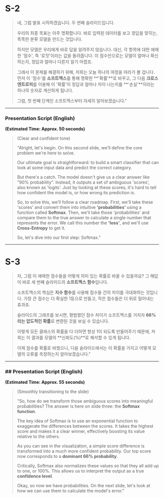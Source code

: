 # S-2
> 네, 그럼 발표 시작하겠습니다. 두 번째 슬라이드입니다.
> 
> 우리의 최종 목표는 아주 명확합니다. 바로 입력된 데이터를 보고 정답을 맞히는, 똑똑한 분류 모델을 만드는 것입니다.
> 
> 하지만 모델은 우리에게 바로 답을 알려주지 않습니다. 대신, 각 항목에 대한 애매한 '점수', 즉 '로짓'이라는 값을 돌려줍니다. 이 점수만으로는 모델이 얼마나 확신하는지, 정답과 얼마나 다른지 알기 어렵죠.
> 
> 그래서 이 문제를 해결하기 위해, 저희는 오늘 하나의 여정을 따라가 볼 겁니다. 먼저 이 '점수'를 **소프트맥스**를 통해 명확한 **'확률'**로 바꾸고, 그 다음 **크로스엔트로피**를 이용해 이 '확률'이 정답과 얼마나 차이 나는지를 **'손실'**이라는 하나의 숫자로 계산하게 됩니다.
> 
> 그럼, 첫 번째 단계인 소프트맥스부터 자세히 알아보겠습니다."

---

### **Presentation Script (English)**

**(Estimated Time: Approx. 50 seconds)**

> (Clear and confident tone)
> 
> "Alright, let's begin. On this second slide, we'll define the core problem we're here to solve.
> 
> Our ultimate goal is straightforward: to build a smart classifier that can look at some input data and predict the correct category.
> 
> But there's a catch. The model doesn't give us a clear answer like "90% probability". Instead, it outputs a set of ambiguous 'scores', also known as 'logits'. Just by looking at these scores, it's hard to tell how confident the model is, or how wrong its prediction is.
> 
> So, to solve this, we'll follow a clear roadmap. First, we'll take these 'scores' and convert them into intuitive **'probabilities'** using a function called **Softmax**. Then, we'll take those 'probabilities' and compare them to the true answer to calculate a single number that represents the error. We call this number the **'loss'**, and we'll use **Cross-Entropy** to get it.
> 
> So, let's dive into our first step: Softmax."

---

# S-3
> 자, 그럼 이 애매한 점수들을 어떻게 의미 있는 확률로 바꿀 수 있을까요? 그 해답이 바로 세 번째 슬라이드의 **소프트맥스 함수**입니다.
> 
> 소프트맥스의 핵심은 **지수 함수**를 사용해 점수들 간의 차이를 극대화하는 것입니다. 가장 큰 점수는 더 확실한 1등으로 만들고, 작은 점수들은 더 뒤로 밀어내는 효과죠.
> 
> 슬라이드의 그래프를 보시면, 평범했던 점수 차이가 소프트맥스를 거치자 **66%라는 압도적인 확률**로 변환된 것을 보실 수 있습니다.
> 
> 이렇게 모든 클래스의 확률을 다 더하면 항상 1이 되도록 만들어주기 때문에, 저희는 이 결과를 모델의 **신뢰도(%)**로 해석할 수 있게 됩니다.
> 
> 이제 점수를 확률로 바꿨으니, 다음 슬라이드에서는 이 확률을 가지고 어떻게 모델의 오류를 측정하는지 알아보겠습니다."

---
### ## Presentation Script (English)

**(Estimated Time: Approx. 55 seconds)**

> (Smoothly transitioning to the slide)
> 
> "So, how do we transform those ambiguous scores into meaningful probabilities? The answer is here on slide three: the **Softmax function**.
> 
> The key idea of Softmax is to use an exponential function to exaggerate the differences between the scores. It takes the highest score and makes it a clear winner, effectively boosting its value relative to the others.
> 
> As you can see in the visualization, a simple score difference is transformed into a much more confident probability. Our top score now corresponds to a **dominant 66% probability**.
> 
> Critically, Softmax also normalizes these values so that they all add up to one, or 100%. This allows us to interpret the output as a true **confidence level**.
> 
> Okay, so now we have probabilities. On the next slide, let's look at how we can use them to calculate the model's error."